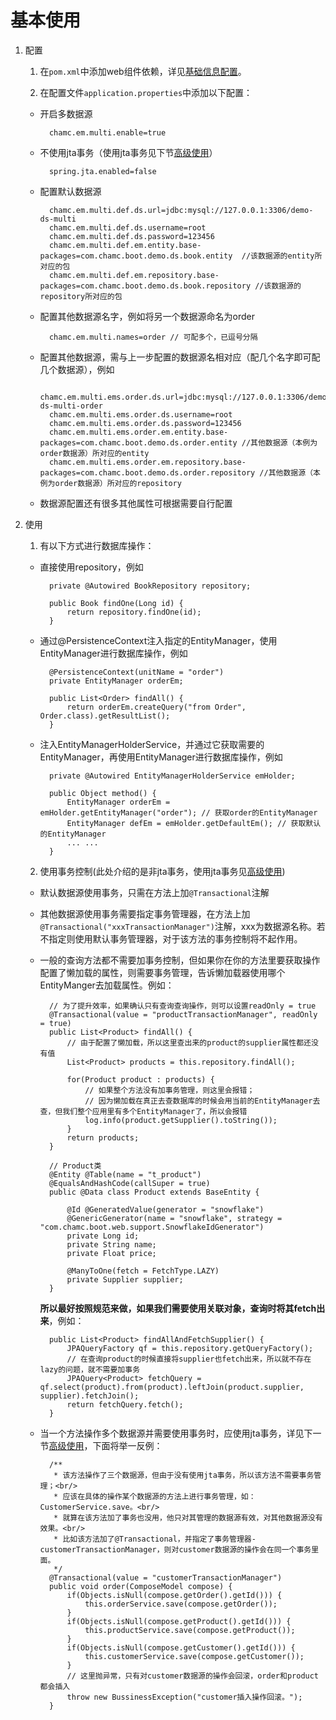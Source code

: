 # 基本使用

1. 配置

	1) 在`pom.xml`中添加web组件依赖，详见[基础信息配置](./base-config.md)。

	2) 在配置文件`application.properties`中添加以下配置：

	- 开启多数据源

			chamc.em.multi.enable=true

	- 不使用jta事务（使用jta事务见下节[高级使用](./datasource-advance.md)）

			spring.jta.enabled=false

	- 配置默认数据源

			chamc.em.multi.def.ds.url=jdbc:mysql://127.0.0.1:3306/demo-ds-multi 
			chamc.em.multi.def.ds.username=root
			chamc.em.multi.def.ds.password=123456
			chamc.em.multi.def.em.entity.base-packages=com.chamc.boot.demo.ds.book.entity  //该数据源的entity所对应的包
			chamc.em.multi.def.em.repository.base-packages=com.chamc.boot.demo.ds.book.repository //该数据源的repository所对应的包
	 
	- 配置其他数据源名字，例如将另一个数据源命名为order

			chamc.em.multi.names=order // 可配多个，已逗号分隔

	- 配置其他数据源，需与上一步配置的数据源名相对应（配几个名字即可配几个数据源），例如

			chamc.em.multi.ems.order.ds.url=jdbc:mysql://127.0.0.1:3306/demo-ds-multi-order
			chamc.em.multi.ems.order.ds.username=root
			chamc.em.multi.ems.order.ds.password=123456
			chamc.em.multi.ems.order.em.entity.base-packages=com.chamc.boot.demo.ds.order.entity //其他数据源（本例为order数据源）所对应的entity
			chamc.em.multi.ems.order.em.repository.base-packages=com.chamc.boot.demo.ds.order.repository //其他数据源（本例为order数据源）所对应的repository

	- 数据源配置还有很多其他属性可根据需要自行配置

2. 使用

	1) 有以下方式进行数据库操作：

	- 直接使用repository，例如

			private @Autowired BookRepository repository;

			public Book findOne(Long id) {
				return repository.findOne(id);
			}

	- 通过@PersistenceContext注入指定的EntityManager，使用EntityManager进行数据库操作，例如

			@PersistenceContext(unitName = "order")
			private EntityManager orderEm;

			public List<Order> findAll() {
				return orderEm.createQuery("from Order", Order.class).getResultList();
			}

	- 注入EntityManagerHolderService，并通过它获取需要的EntityManager，再使用EntityManager进行数据库操作，例如

			private @Autowired EntityManagerHolderService emHolder;

			public Object method() {
				EntityManager orderEm = emHolder.getEntityManager("order"); // 获取order的EntityManager
				EntityManager defEm = emHolder.getDefaultEm(); // 获取默认的EntityManager
				... ...
			}

	2) 使用事务控制(此处介绍的是非jta事务，使用jta事务见[高级使用](./datasource-advance.md))

	- 默认数据源使用事务，只需在方法上加`@Transactional`注解

	- 其他数据源使用事务需要指定事务管理器，在方法上加`@Transactional("xxxTransactionManager")`注解，xxx为数据源名称。若不指定则使用默认事务管理器，对于该方法的事务控制将不起作用。

	- 一般的查询方法都不需要加事务控制，但如果你在你的方法里要获取操作配置了懒加载的属性，则需要事务管理，告诉懒加载器使用哪个EntityManger去加载属性。例如：
	
			// 为了提升效率，如果确认只有查询查询操作，则可以设置readOnly = true
			@Transactional(value = "productTransactionManager", readOnly = true)
			public List<Product> findAll() {
				// 由于配置了懒加载，所以这里查出来的product的supplier属性都还没有值
				List<Product> products = this.repository.findAll();
				
				for(Product product : products) {
					// 如果整个方法没有加事务管理，则这里会报错；
					// 因为懒加载在真正去查数据库的时候会用当前的EntityManager去查，但我们整个应用里有多个EntityManager了，所以会报错
					log.info(product.getSupplier().toString());
				}
				return products;
			}

			// Product类
			@Entity @Table(name = "t_product")
			@EqualsAndHashCode(callSuper = true)
			public @Data class Product extends BaseEntity {
			
				@Id @GeneratedValue(generator = "snowflake")
				@GenericGenerator(name = "snowflake", strategy = "com.chamc.boot.web.support.SnowflakeIdGenerator")
				private Long id;
				private String name;
				private Float price;
				
				@ManyToOne(fetch = FetchType.LAZY)
				private Supplier supplier;
			}

		**所以最好按照规范来做，如果我们需要使用关联对象，查询时将其fetch出来**，例如：

			public List<Product> findAllAndFetchSupplier() {
				JPAQueryFactory qf = this.repository.getQueryFactory();
				// 在查询product的时候直接将supplier也fetch出来，所以就不存在lazy的问题，就不需要加事务
				JPAQuery<Product> fetchQuery = qf.select(product).from(product).leftJoin(product.supplier, supplier).fetchJoin();
				return fetchQuery.fetch();
			}

	- 当一个方法操作多个数据源并需要使用事务时，应使用jta事务，详见下一节[高级使用](./datasource-advance.md)，下面将举一反例：

			/**
			 * 该方法操作了三个数据源，但由于没有使用jta事务，所以该方法不需要事务管理；<br/>
			 * 应该在具体的操作某个数据源的方法上进行事务管理，如：CustomerService.save。<br/>
			 * 就算在该方法加了事务也没用，他只对其管理的数据源有效，对其他数据源没有效果。<br/>
			 * 比如该方法加了@Transactional，并指定了事务管理器-customerTransactionManager，则对customer数据源的操作会在同一个事务里面。
			 */
			@Transactional(value = "customerTransactionManager")
			public void order(ComposeModel compose) {
				if(Objects.isNull(compose.getOrder().getId())) {
					this.orderService.save(compose.getOrder());
				}
				if(Objects.isNull(compose.getProduct().getId())) {
					this.productService.save(compose.getProduct());
				}
				if(Objects.isNull(compose.getCustomer().getId())) {
					this.customerService.save(compose.getCustomer());
				}
				// 这里抛异常，只有对customer数据源的操作会回滚，order和product都会插入
				throw new BussinessException("customer插入操作回滚。");
			}